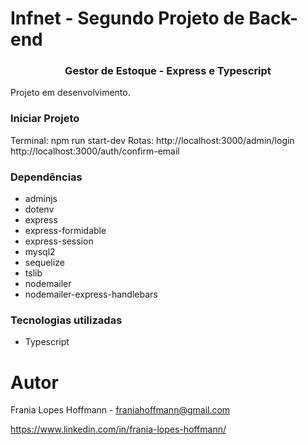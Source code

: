 # Infnet - Segundo Projeto de Back-end

<h3 align="center">Gestor de Estoque - Express e Typescript</h3>
Projeto em desenvolvimento.

</div>

### Iniciar Projeto

Terminal:
npm run start-dev
Rotas:
http://localhost:3000/admin/login
http://localhost:3000/auth/confirm-email

### Dependências

- adminjs
- dotenv
- express
- express-formidable
- express-session
- mysql2
- sequelize
- tslib
- nodemailer
- nodemailer-express-handlebars

### Tecnologias utilizadas

- Typescript

# Autor

Frania Lopes Hoffmann - franiahoffmann@gmail.com

https://www.linkedin.com/in/frania-lopes-hoffmann/
